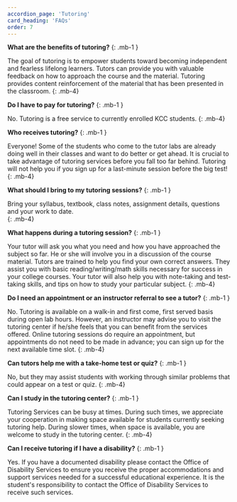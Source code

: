 ```yaml
---
accordion_page: 'Tutoring'
card_heading: 'FAQs'
order: 7
---
```


**What are the benefits of tutoring?**
{: .mb-1 }

The goal of tutoring is to empower students toward becoming independent and fearless lifelong learners. Tutors can provide you with valuable feedback on how to approach the course and the material. Tutoring provides content reinforcement of the material that has been presented in the classroom.
{: .mb-4}

**Do I have to pay for tutoring?**
{: .mb-1 }

No. Tutoring is a free service to currently enrolled KCC students.
{: .mb-4}

**Who receives tutoring?**
{: .mb-1 }

Everyone! Some of the students who come to the tutor labs are already doing well in their classes and want to do better or get ahead. It is crucial to take advantage of tutoring services before you fall too far behind. Tutoring will not help you if you sign up for a last-minute session before the big test!
{: .mb-4}

**What should I bring to my tutoring sessions?**
{: .mb-1 }

Bring your syllabus, textbook, class notes, assignment details, questions and your work to date.  
{: .mb-4}

**What happens during a tutoring session?**
{: .mb-1 }

Your tutor will ask you what you need and how you have approached the subject so far. He or she will involve you in a discussion of the course material. Tutors are trained to help you find your own correct answers. They assist you with basic reading/writing/math skills necessary for success in your college courses. Your tutor will also help you with note-taking and test-taking skills, and tips on how to study your particular subject.
{: .mb-4}

**Do I need an appointment or an instructor referral to see a tutor?**
{: .mb-1 }

No. Tutoring is available on a walk-in and first come, first served basis during open lab hours. However, an instructor may advise you to visit the tutoring center if he/she feels that you can benefit from the services offered.  Online tutoring sessions do require an appointment, but appointments do not need to be made in advance; you can sign up for the next available time slot.
{: .mb-4}

**Can tutors help me with a take-home test or quiz?**
{: .mb-1 }

No, but they may assist students with working through similar problems that could appear on a test or quiz.
{: .mb-4}

**Can I study in the tutoring center?**
{: .mb-1 }

Tutoring Services can be busy at times.  During such times, we appreciate your cooperation in making space available for students currently seeking tutoring help.  During slower times, when space is available, you are welcome to study in the tutoring center.
{: .mb-4}

**Can I receive tutoring if I have a disability?**
{: .mb-1 }

Yes. If you have a documented disability please contact the Office of Disability Services to ensure you receive the proper accommodations and support services needed for a successful educational experience. It is the student's responsibility to contact the Office of Disability Services to receive such services.
